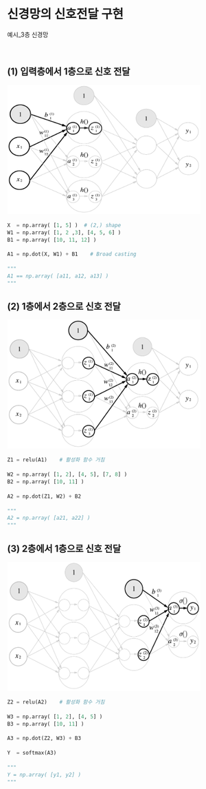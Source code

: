 # 신경망의 신호전달 구현 

예시_3층 신경망

<br/>

## (1) 입력층에서 1층으로 신호 전달 
<img src="fig_3-18.png" width=450, height=300>

```python
X  = np.array( [1, 5] )  # (2,) shape 
W1 = np.array( [1, 2 ,3], [4, 5, 6] ) 
B1 = np.array( [10, 11, 12] )

A1 = np.dot(X, W1) + B1    # Broad casting 

"""
A1 == np.array( [a11, a12, a13] )
"""
```

## (2) 1층에서 2층으로 신호 전달 
<img src="fig_3-19.png" width=450, height=300>

```python
Z1 = relu(A1)    # 활성화 함수 거침 

W2 = np.array( [1, 2], [4, 5], [7, 8] )
B2 = np.array( [10, 11] )

A2 = np.dot(Z1, W2) + B2 

"""
A2 = np.array( [a21, a22] )
"""
```

## (3) 2층에서 1층으로 신호 전달 
<img src="fig_3-20.png" width=450, height=300>

```python
Z2 = relu(A2)    # 활성화 함수 거침 

W3 = np.array( [1, 2], [4, 5] )
B3 = np.array( [10, 11] )

A3 = np.dot(Z2, W3) + B3 

Y  = softmax(A3)

"""
Y = np.array( [y1, y2] )
"""
```

